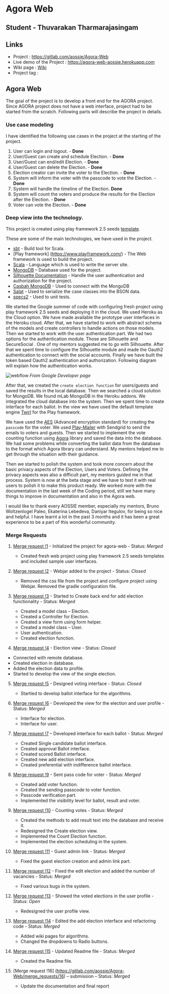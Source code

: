 # Agora Web

## Student - Thuvarakan Tharmarajasingam
## Links  
- Project : https://gitlab.com/aossie/Agora-Web
- Live demo of the Project :  https://agora-web-aossie.herokuapp.com
- Wiki page : [Wiki](docs/wiki.md)
- Project tag : 

## Agora Web  

The goal of the project is to develop a front end for the AGORA project. Since AGORA project does not have a web interface, project had to be started from the scratch.  Following parts will describe the project in details.

### Use case modeling 

I have identified the following use cases in the project at the starting of the project. 
1. User can login and logout. - **Done** 
2. User/Guest can create and schedule Election.  - **Done** 
3. User/Guest can end/edit Election.  - **Done** 
4. User/Guest can delete the Election. - **Done** 
5. Election creator can invite the voter to the Election. - **Done** 
6. System will inform the voter with the passcode to vote the Election.  - **Done**
7. System will handle the timeline of the Election. **Done**
8. System will count the voters and produce the results for the Election after the Election. - **Done** 
9. Voter can vote the Election. - **Done** 

### Deep view into the technology. 

This project is created using play framework 2.5 seeds [template](https://github.com/playframework/play-scala-seed.g8).

These are some of the main technologies, we have used in the project.

* [sbt](http://www.scala-sbt.org/) - Build tool for Scala.
* [Play framework] (https://www.playframework.com/) - The Web framework is used to build the project.
* [Scala](https://www.scala-lang.org/) - Language which is used to write the server site.
* [MongoDB](https://docs.mongodb.com/) – Database used for the project. 
* [Silhouette Documentation](https://www.silhouette.rocks/docs) - Handle the user authentication and authorization for the project.
* [Casbah MongoDB](https://mongodb.github.io/casbah/) - Used to connect with the MongoDB
* [Salat](https://github.com/salat/salat) - Used to serialize the case classes into the BSON data.
* [specs2](https://github.com/etorreborre/specs2) - Used to unit tests.

We started the Google summer of code with configuring fresh project using play framework 2.5 seeds and deploying it in the cloud. We used Heroku as the Cloud option. We have made available the prototype user interfaces in the Heroku cloud. After that, we have started to work with abstract schema of the models and create controllers to handle actions on those models. Then we started to work with the user authentication part. We had two options for the authentication module. Those are Silhouette and SecureSocial . One of my mentors suggested me to go with Silhouette. After that we spent time to configure the Silhouette module and made the Oauth2 authentication to connect with the social accounts. Finally we have built the token based Oauth2 authentication and authorization. Following diagram will explain how the authentication works.

![webflow](https://developers.google.com/accounts/images/webflow.png)
*From Google Developer page*

After that, we created the `create election function` for users/guests and saved the results in the local database. Then we searched a cloud solution for MongoDB. We found mLab MongoDB in the Heroku addons. We integrated the cloud database into the system. Then we spent time to create interface for each ballot. In the view we have used the default template engine [Twirl](https://github.com/playframework/twirl) for the Play framework. 

We have used the [AES](https://en.wikipedia.org/wiki/Advanced_Encryption_Standard) (Advanced encryption standard) for creating the `passcode` for the voter. We used [Play-Mailer](https://github.com/playframework/play-mailer) with Sendgrid to send the emails to voters and guests. Then we started to implement the vote counting function using [Agora](https://gitlab.com/aossie/Agora) library and saved the data into the database. We had some problems while converting the ballot data from the database to the format which Agora library can understand. My mentors helped me to get through the situation with their guidance. 

Then we started to polish the system and took more concern about the basic privacy aspects of the Election, Users and Voters. Defining the privacy aspects was also a difficult part, my mentors guided me in that process. System is now at the beta stage and we have to test it with real users to polish it to make this product ready. We worked more with the documentation in the last week of the Coding period, still we have many things to improve in documentation and also in the Agora web.

I would like to thank every AOSSIE member, especially my mentors, Bruno Woltzenlogel Paleo, Ekaterina Lebedeva, Daniyar Itegulov, for being so nice and helpful. I have learnt a lot in the past 3 months and it has been a great experience to be a part of this wonderful community. 

### Merge Requests 
1. [ Merge request !1](https://gitlab.com/aossie/Agora-Web/merge_requests/1) - Initialized the project for agora-web - Status: *Merged*
    * Created fresh web project using play framework 2.5 seeds templates and included sample user interfaces.

2. [Merge request !2](https://gitlab.com/aossie/Agora-Web/merge_requests/2) - Webjar added to the project - Status: *Closed*
    * Removed the css file from the project and configure project using Webjar. 
Removed the gradle configuration file.

3. [Merge request !3](https://gitlab.com/aossie/Agora-Web/merge_requests/3) - Started to Create back end for add election functionality - Status: *Merged*
    * Created a model class – Election. 
    * Created a Controller for Election. 
    * Created a view form using form helper.
    * Created a model class – User.
    * User authentication.
    * Created election function.

4. [Merge request !4](https://gitlab.com/aossie/Agora-Web/merge_requests/4) - Election view - Status: *Closed*
 * Connected with remote database.
 * Created election in database.
 * Added the election data to profile. 
 * Started to develop the view of the single election.

5. [Merge request !5](https://gitlab.com/aossie/Agora-Web/merge_requests/5) - Designed voting interface - Status: *Closed*
    * Startied to develop ballot interface for the algorithms.

6. [Merge request !6](https://gitlab.com/aossie/Agora-Web/merge_requests/6) - Developed the view for the election and user profile - Status: *Merged*
    * Interface for election.
    * Interface for user.

7. [Merge request !7](https://gitlab.com/aossie/Agora-Web/merge_requests/7) – Developed interface for each ballot - Status: *Merged*
    * Created Single candidate ballot interface.
    * Created approval Ballot interface.
    * Created scored Ballot interface.
    * Created new add election interface.
    * Created preferential with indifference ballot interface.

9. [Merge request !9](https://gitlab.com/aossie/Agora-Web/merge_requests/9) - Sent pass code for voter - Status: *Merged*
    * Created add voter function.
    * Created the sending passcode to voter function. 
    * Passcode verification part.
    * Implemented the visibility level for ballot, result and voter.

10. [Merge request !10](https://gitlab.com/aossie/Agora-Web/merge_requests/10) - Counting votes - Status: *Merged*
    * Created the methods to add result text into the database and receive it.
    * Redesigned the Create election view.
    * Implemented the Count Election function.
    * Implemented the election scheduling in the system. 

11. [Merge request !11](https://gitlab.com/aossie/Agora-Web/merge_requests/11) - Guest admin link - Status: *Merged*
    * Fixed the guest election creation and admin link part.

12. [Merge request !12](https://gitlab.com/aossie/Agora-Web/merge_requests/12) - Fixed the edit election and added the number of vacancies - Status: *Merged*
    * Fixed various bugs in the system. 

13. [Merge request !13](https://gitlab.com/aossie/Agora-Web/merge_requests/13) - Showed the voted elections in the user profile - Status: *Open*
    * Redesigned the user profile view.

14. [Merge request !14](https://gitlab.com/aossie/Agora-Web/merge_requests/14) - Edited the add election interface and refactoring code - Status: *Merged*
    * Added wiki pages for algorithms.
    * Changed the dropdowns to Radio buttons.

15. [Merge request !15](https://gitlab.com/aossie/Agora-Web/merge_requests/15) - Updated Readme file - Status: *Merged*
    * Created the Readme file.

16. [Merge request !16] (https://gitlab.com/aossie/Agora-Web/merge_requests/16) – submission – Status: *Merged*
    * Update the documentation and final report